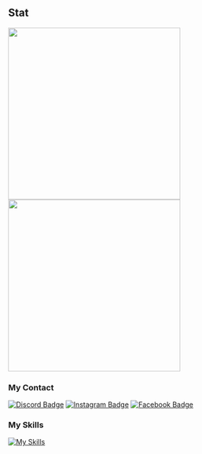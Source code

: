 ## Stat
<img width='350' src="https://github-readme-stats.vercel.app/api?username=O0MlM&show_icons=true&hide=contribs,prs&cache_seconds=86400&theme=discord_old_blurple" />
<img width='350' src="https://github-readme-stats.vercel.app/api/top-langs/?username=O0MlM&show_icons=true&hide=contribs,prs&cache_seconds=86400&theme=discord_old_blurple" />


### My Contact
[![Discord Badge](https://img.shields.io/badge/-O0MlM-royalblue?style=flat-square&logo=discord&logoColor=white&link=https://www.facebook.com/sarisah.tawanwarasak/)](https://discordapp.com/users/O0MlM#8250/)
[![Instagram Badge](https://img.shields.io/badge/-0__0omim-purple?style=flat-square&logo=instagram&logoColor=white&link=https://instagram.com/0_0omim/)](https://instagram.com/0_0omim)
[![Facebook Badge](https://img.shields.io/badge/-Oomim_ST-darkblue?style=flat-square&logo=facebook&logoColor=white&link=https://discordapp.com/users/O0MlM#8250/)](https://www.facebook.com/profile.php?id=100092214051783)

### My Skills
[![My Skills](https://skillicons.dev/icons?i=html,css,js,bootstrap,php,mysql,java,py,git)](https://skillicons.dev)
